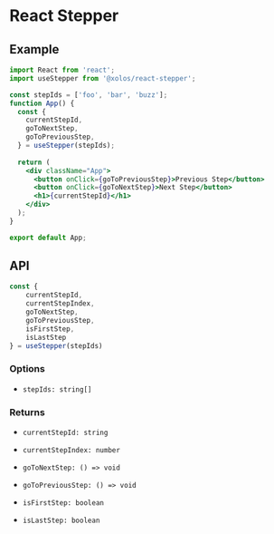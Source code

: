 # React Stepper

## Example
```jsx
import React from 'react';
import useStepper from '@xolos/react-stepper';

const stepIds = ['foo', 'bar', 'buzz'];
function App() {
  const {
    currentStepId,
    goToNextStep,
    goToPreviousStep,
  } = useStepper(stepIds);
  
  return (
    <div className="App">
      <button onClick={goToPreviousStep}>Previous Step</button>
      <button onClick={goToNextStep}>Next Step</button>
      <h1>{currentStepId}</h1>
    </div>
  );
}

export default App;

```

## API
```jsx
const {
	currentStepId,
	currentStepIndex,
	goToNextStep,
	goToPreviousStep,
	isFirstStep,
	isLastStep
} = useStepper(stepIds)
```
### Options
* `stepIds: string[]`

### Returns
* `currentStepId: string`

* `currentStepIndex: number`

* `goToNextStep: () => void`

* `goToPreviousStep: () => void`

* `isFirstStep: boolean`

* `isLastStep: boolean`